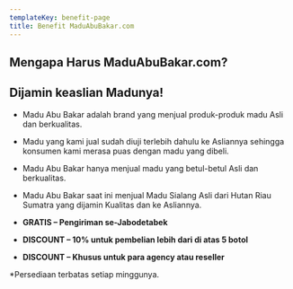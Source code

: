 ```yaml
---
templateKey: benefit-page
title: Benefit MaduAbuBakar.com
---
```

## Mengapa Harus MaduAbuBakar.com?

## Dijamin keaslian Madunya!

* Madu Abu Bakar adalah brand yang menjual produk-produk madu Asli dan berkualitas.
* Madu yang kami jual sudah diuji terlebih dahulu ke Asliannya sehingga konsumen kami merasa puas dengan madu yang dibeli.
* Madu Abu Bakar hanya menjual madu yang betul-betul Asli dan berkualitas.
* Madu Abu Bakar saat ini menjual Madu Sialang Asli dari Hutan Riau Sumatra yang dijamin Kualitas dan ke Asliannya.

* **GRATIS – Pengiriman se-Jabodetabek**
* **DISCOUNT – 10% untuk pembelian lebih dari di atas 5 botol**
* **DISCOUNT – Khusus untuk para agency atau reseller**

\*Persediaan terbatas setiap minggunya.
